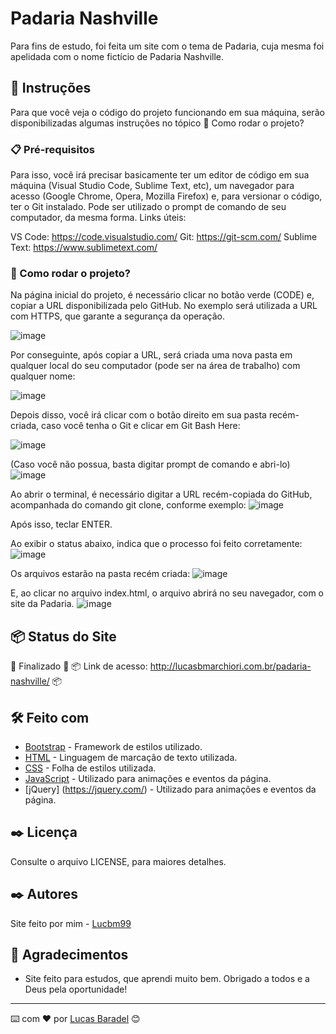 # Padaria Nashville

Para fins de estudo, foi feita um site com o tema de Padaria, cuja mesma foi apelidada com o nome fictício de Padaria Nashville.

## 🚀 Instruções 
Para que você veja o código do projeto funcionando em sua máquina, serão disponibilizadas algumas instruções no tópico 🔧 Como rodar o projeto? 

### 📋 Pré-requisitos
Para isso, você irá precisar basicamente ter um editor de código em sua máquina (Visual Studio Code, Sublime Text, etc), um navegador para acesso (Google Chrome, Opera, Mozilla Firefox) e, para versionar o código, ter o Git instalado. Pode ser utilizado o prompt de comando de seu computador, da mesma forma. 
Links úteis: 

VS Code: https://code.visualstudio.com/
Git: https://git-scm.com/
Sublime Text: https://www.sublimetext.com/

### 🔧 Como rodar o projeto? 
Na página inicial do projeto, é necessário clicar no botão verde (CODE) e, copiar a URL disponibilizada pelo GitHub. No exemplo será utilizada a URL com HTTPS, que garante a segurança da operação. 

![image](https://user-images.githubusercontent.com/45500959/111052423-6bb5a200-8439-11eb-8707-fa88506ac67f.png)

Por conseguinte, após copiar a URL, será criada uma nova pasta em qualquer local do seu computador (pode ser na área de trabalho) com qualquer nome:

![image](https://user-images.githubusercontent.com/45500959/111052441-8ee05180-8439-11eb-9757-ae7ac3f85bcf.png)

Depois disso, você irá clicar com o botão direito em sua pasta recém-criada, caso você tenha o Git e clicar em Git Bash Here: 

![image](https://user-images.githubusercontent.com/45500959/111052434-84be5300-8439-11eb-835d-08c9b37e15e0.png)

(Caso você não possua, basta digitar prompt de comando e abri-lo)
![image](https://user-images.githubusercontent.com/45500959/111051405-84ba5500-8431-11eb-9164-789faddb950f.png)

Ao abrir o terminal, é necessário digitar a URL recém-copiada do GitHub, acompanhada do comando git clone, conforme exemplo: 
![image](https://user-images.githubusercontent.com/45500959/111052476-c3540d80-8439-11eb-8ffc-8ec06bc45a36.png)

Após isso, teclar ENTER.

Ao exibir o status abaixo, indica que o processo foi feito corretamente: 
![image](https://user-images.githubusercontent.com/45500959/111052480-cb13b200-8439-11eb-8846-eac5a6690616.png)


Os arquivos estarão na pasta recém criada: 
![image](https://user-images.githubusercontent.com/45500959/111052481-d23ac000-8439-11eb-9445-fb7840372804.png)

E, ao clicar no arquivo index.html, o arquivo abrirá no seu navegador, com o site da Padaria. 
![image](https://user-images.githubusercontent.com/45500959/111052488-db2b9180-8439-11eb-9bec-28029a782cdc.png)


## 📦 Status do Site

🚧  Finalizado 🚧
📦 Link de acesso: http://lucasbmarchiori.com.br/padaria-nashville/ 📦

## 🛠️ Feito com
* [Bootstrap](https://getbootstrap.com/) - Framework de estilos utilizado.
* [HTML](https://developer.mozilla.org/pt-BR/docs/Web/HTML) - Linguagem de marcação de texto utilizada.
* [CSS](https://developer.mozilla.org/pt-BR/docs/Web/CSS) - Folha de estilos utilizada.
* [JavaScript](https://developer.mozilla.org/pt-BR/docs/Web/JavaScript) - Utilizado para animações e eventos da página. 
* [jQuery] (https://jquery.com/) - Utilizado para animações e eventos da página. 


## ✒️ Licença 
Consulte o arquivo LICENSE, para maiores detalhes.

## ✒️ Autores
Site feito por mim - [Lucbm99](https://github.com/Lucbm99)


## 🎁 Agradecimentos
* Site feito para estudos, que aprendi muito bem. Obrigado a todos e a Deus pela oportunidade!


---
⌨️ com ❤️ por [Lucas Baradel](https://github.com/Lucbm99) 😊

